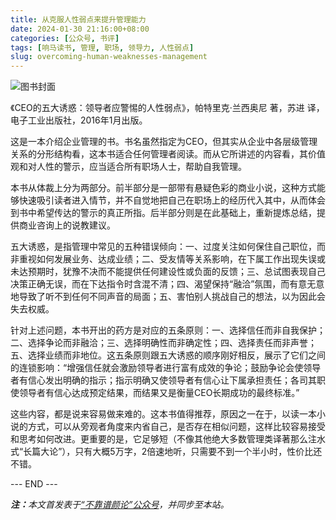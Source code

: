 ```yaml
---
title: 从克服人性弱点来提升管理能力
date: 2024-01-30 21:16:00+08:00
categories: [公众号, 书评]
tags: [响马读书, 管理, 职场, 领导力, 人性弱点]
slug: overcoming-human-weaknesses-management
---
```


<div class="p-3 text-center">
  <img class="img-fluid" src="/images/2024/0130/book-cover.png" alt="图书封面">
</div>

《CEO的五大诱惑：领导者应警惕的人性弱点》，帕特里克·兰西奥尼 著，苏进 译，电子工业出版社，2016年1月出版。

这是一本介绍企业管理的书。书名虽然指定为CEO，但其实从企业中各层级管理关系的分形结构看，这本书适合任何管理者阅读。而从它所讲述的内容看，其价值观和对人性的警示，应当适合所有职场人士，帮助自我管理。

本书从体裁上分为两部分。前半部分是一部带有悬疑色彩的商业小说，这种方式能够快速吸引读者进入情节，并不自觉地把自己在职场上的经历代入其中，从而体会到书中希望传达的警示的真正所指。后半部分则是在此基础上，重新提炼总结，提供商业咨询上的说教建议。

五大诱惑，是指管理中常见的五种错误倾向：一、过度关注如何保住自己职位，而非重视如何发展业务、达成业绩；二、受友情等关系影响，在下属工作出现失误或未达预期时，犹豫不决而不能提供任何建设性或负面的反馈；三、总试图表现自己决策正确无误，而在下达指令时含混不清；四、渴望保持“融洽”氛围，而有意无意地导致了听不到任何不同声音的局面；五、害怕别人挑战自己的想法，以为因此会失去权威。

针对上述问题，本书开出的药方是对应的五条原则：一、选择信任而非自我保护；二、选择争论而非融洽；三、选择明确性而非确定性；四、选择责任而非声誉；五、选择业绩而非地位。这五条原则跟五大诱惑的顺序刚好相反，展示了它们之间的连锁影响：“增强信任就会激励领导者进行富有成效的争论；鼓励争论会使领导者有信心发出明确的指示；指示明确又使领导者有信心让下属承担责任；各司其职使领导者有信心达成预定结果，而结果又是衡量CEO长期成功的最终标准。”

这些内容，都是说来容易做来难的。这本书值得推荐，原因之一在于，以读一本小说的方式，可以从旁观者角度来内省自己，是否存在相似问题，这样比较容易接受和思考如何改进。更重要的是，它足够短（不像其他绝大多数管理类译著那么注水式“长篇大论”），只有大概5万字，2倍速地听，只需要不到一个半小时，性价比还不错。

<div class="p-5 text-center">--- END ---</div>

<i><b>注：</b>本文首发表于[“不靠谱颜论”公众号](https://mp.weixin.qq.com/s/it3ZrMJu6PcWJydLBnRu1Q)，并同步至本站。</i>

